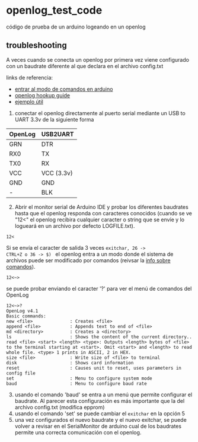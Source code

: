 # openlog_test_code
código de prueba de un arduino logeando en un openlog


## troubleshooting

A veces cuando se conecta un openlog por primera vez viene configurado con un baudrate diferente al que declara en el archivo config.txt

links de referencia:
* [entrar al modo de comandos en arduino](https://github.com/sparkfun/OpenLog/blob/master/firmware/Arduino_Examples/Performance_Testing/CommandPrompt_Power/CommandPrompt_Power.ino)
* [openlog hookup guide](https://learn.sparkfun.com/tutorials/openlog-hookup-guide)
* [ejemplo útil](https://www.hobbyist.co.nz/?q=openlog-serial-datalogger)

1. conectar el openlog directamente al puerto serial mediante un USB to UART 3.3v de la siguiente forma

| OpenLog | USB2UART   |
|---------|------------|
| GRN     | DTR        |
| RX0     | TX         |
| TX0     | RX         |
| VCC     | VCC (3.3v) |
| GND     | GND        |
| -       | BLK        |

2. Abrir el monitor serial de Arduino IDE y probar los diferentes baudrates hasta que el openlog responda con caracteres conocidos (cuando se ve "12<" el openlog recibira cualquier caracter o string que se envíe y lo logueará en un archivo por defecto LOGFILE.txt).

  ```
12<
```
Si se envía el caracter de salida 3 veces <code>exitchar, 26 -> CTRL+Z o 36 -> $) </code> el openlog entra a un modo donde el sistema de archivos puede ser modificado por comandos (reivsar la [info sobre comandos](https://learn.sparkfun.com/tutorials/openlog-hookup-guide/all#command-set)).

  ```
12<~>
```
se puede probar enviando el caracter '?' para ver el menú de comandos del OpenLog

  ```
12<~>?
OpenLog v4.1
Basic commands:
new <file>              : Creates <file>
append <file>           : Appends text to end of <file>
md <directory>          : Creates a <directory>
ls                      : Shows the content of the current directory..
read <file> <start> <length> <type>: Outputs <length> bytes of <file> to the terminal starting at <start>. Omit <start> and <length> to read whole file. <type> 1 prints in ASCII, 2 in HEX.
size <file>             : Write size of <file> to terminal
disk                    : Shows card information
reset                   : Causes unit to reset, uses parameters in config file
set                     : Menu to configure system mode
baud                    : Menu to configure baud rate
```

3. usando el comando 'baud' se entra a un menú que permite configurar el baudrate. Al parecer esta configuración es más importante que la del archivo config.txt (modifica epprom)
4. usando el comando 'set' se puede cambiar el <code>exitchar</code> en la opción 5
5. una vez configurados el nuevo baudrate y el nuevo exitchar, se puede volver a revisar en el SerialMonitor de arduino cual de los baudrates permite una correcta comunicación con el openlog.
